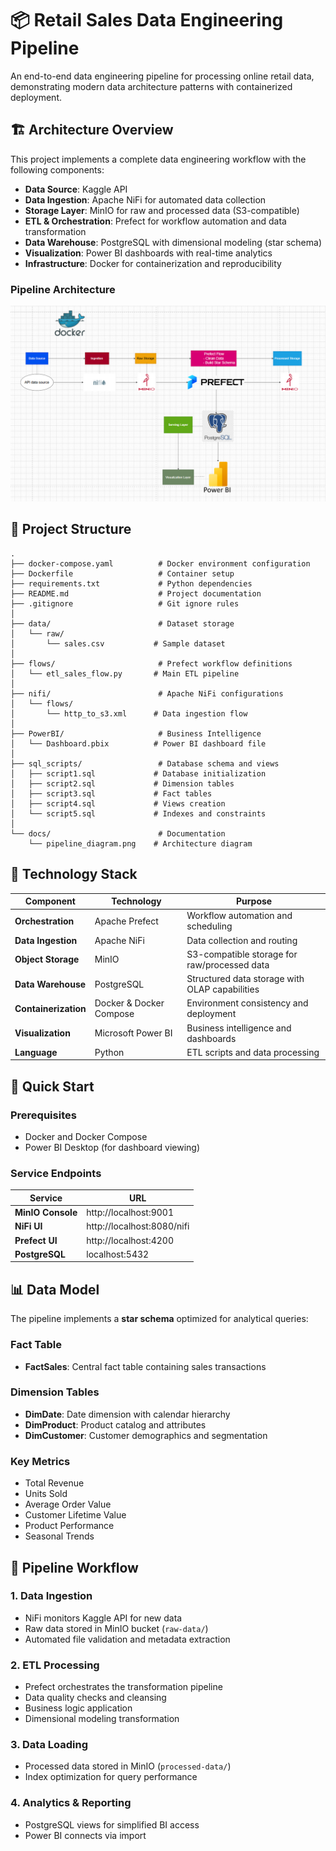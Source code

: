 # 📦 Retail Sales Data Engineering Pipeline

An end-to-end data engineering pipeline for processing online retail data, demonstrating modern data architecture patterns with containerized deployment.

## 🏗️ Architecture Overview

This project implements a complete data engineering workflow with the following components:

- **Data Source**: Kaggle API
- **Data Ingestion**: Apache NiFi for automated data collection
- **Storage Layer**: MinIO for raw and processed data (S3-compatible)
- **ETL & Orchestration**: Prefect for workflow automation and data transformation
- **Data Warehouse**: PostgreSQL with dimensional modeling (star schema)
- **Visualization**: Power BI dashboards with real-time analytics
- **Infrastructure**: Docker for containerization and reproducibility

### Pipeline Architecture

![Pipeline Architecture](./docs/pipeline_diagram.png)

## 📁 Project Structure

```
.
├── docker-compose.yaml          # Docker environment configuration
├── Dockerfile                   # Container setup
├── requirements.txt             # Python dependencies
├── README.md                    # Project documentation
├── .gitignore                   # Git ignore rules
│
├── data/                        # Dataset storage
│   └── raw/
│       └── sales.csv           # Sample dataset
│
├── flows/                       # Prefect workflow definitions
│   └── etl_sales_flow.py       # Main ETL pipeline
│
├── nifi/                        # Apache NiFi configurations
│   └── flows/
│       └── http_to_s3.xml      # Data ingestion flow
│
├── PowerBI/                     # Business Intelligence
│   └── Dashboard.pbix          # Power BI dashboard file
│
├── sql_scripts/                 # Database schema and views
│   ├── script1.sql             # Database initialization
│   ├── script2.sql             # Dimension tables
│   ├── script3.sql             # Fact tables
│   ├── script4.sql             # Views creation
│   └── script5.sql             # Indexes and constraints
│
└── docs/                        # Documentation
    └── pipeline_diagram.png    # Architecture diagram
```

## 🔧 Technology Stack

| Component | Technology | Purpose |
|-----------|------------|---------|
| **Orchestration** | Apache Prefect | Workflow automation and scheduling |
| **Data Ingestion** | Apache NiFi | Data collection and routing |
| **Object Storage** | MinIO | S3-compatible storage for raw/processed data |
| **Data Warehouse** | PostgreSQL | Structured data storage with OLAP capabilities |
| **Containerization** | Docker & Docker Compose | Environment consistency and deployment |
| **Visualization** | Microsoft Power BI | Business intelligence and dashboards |
| **Language** | Python | ETL scripts and data processing |

## 🚀 Quick Start

### Prerequisites

- Docker and Docker Compose
- Power BI Desktop (for dashboard viewing)

### Service Endpoints

| Service | URL |
|---------|-----|
| **MinIO Console** | http://localhost:9001 |
| **NiFi UI** | http://localhost:8080/nifi |
| **Prefect UI** | http://localhost:4200 |
| **PostgreSQL** | localhost:5432 |

## 📊 Data Model

The pipeline implements a **star schema** optimized for analytical queries:

### Fact Table
- **FactSales**: Central fact table containing sales transactions

### Dimension Tables
- **DimDate**: Date dimension with calendar hierarchy
- **DimProduct**: Product catalog and attributes
- **DimCustomer**: Customer demographics and segmentation

### Key Metrics
- Total Revenue
- Units Sold
- Average Order Value
- Customer Lifetime Value
- Product Performance
- Seasonal Trends

## 🔄 Pipeline Workflow

### 1. Data Ingestion
- NiFi monitors Kaggle API for new data
- Raw data stored in MinIO bucket (`raw-data/`)
- Automated file validation and metadata extraction

### 2. ETL Processing
- Prefect orchestrates the transformation pipeline
- Data quality checks and cleansing
- Business logic application
- Dimensional modeling transformation

### 3. Data Loading
- Processed data stored in MinIO (`processed-data/`)
- Index optimization for query performance

### 4. Analytics & Reporting
- PostgreSQL views for simplified BI access
- Power BI connects via import
